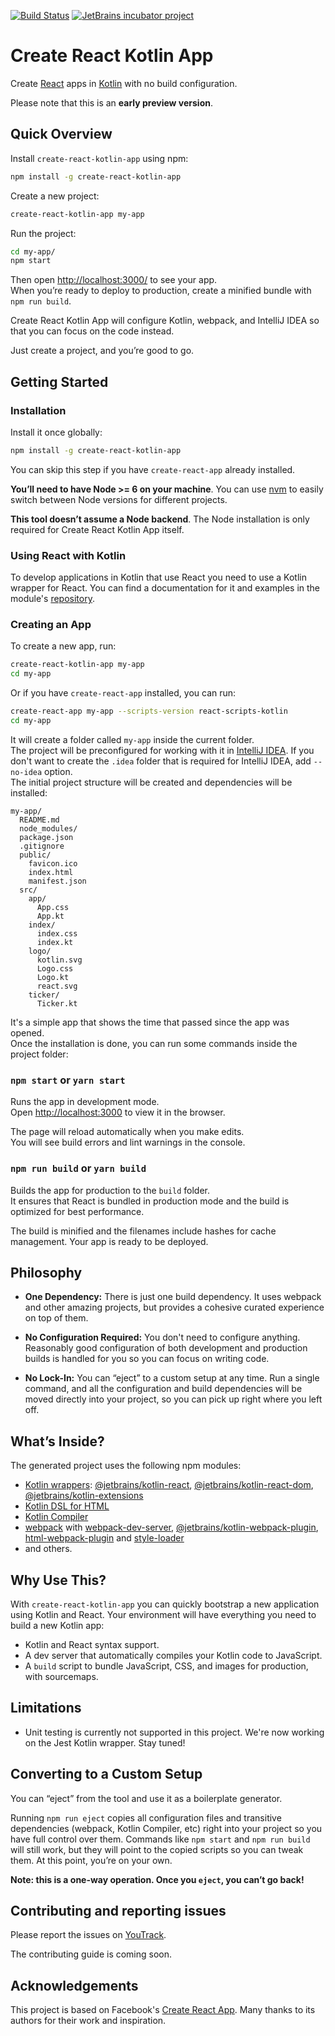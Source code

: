 [![Build Status](https://teamcity.jetbrains.com/app/rest/builds/buildType:JetBrainsUi_CreateReactKotlinApp/statusIcon.svg)](https://teamcity.jetbrains.com/viewType.html?buildTypeId=JetBrainsUi_CreateReactKotlinApp&guest=1)
[![JetBrains incubator project](http://jb.gg/badges/incubator.svg)](https://confluence.jetbrains.com/display/ALL/JetBrains+on+GitHub)

# Create React Kotlin App 

Create [React](https://facebook.github.io/react/) apps in [Kotlin](https://kotlinlang.org/) with no build configuration.

Please note that this is an **early preview version**. 

## Quick Overview

Install `create-react-kotlin-app` using npm:
```sh
npm install -g create-react-kotlin-app
```

Create a new project:
```sh
create-react-kotlin-app my-app
```

Run the project:
```sh
cd my-app/
npm start
```

Then open [http://localhost:3000/](http://localhost:3000/) to see your app.<br>
When you’re ready to deploy to production, create a minified bundle with `npm run build`.

Create React Kotlin App will configure Kotlin, webpack, and IntelliJ IDEA so that you can focus on the code instead.

Just create a project, and you’re good to go.

## Getting Started

### Installation

Install it once globally:

```sh
npm install -g create-react-kotlin-app
```

You can skip this step if you have `create-react-app` already installed.

**You’ll need to have Node >= 6 on your machine**. You can use [nvm](https://github.com/creationix/nvm#usage) to easily switch between Node versions for different projects.

**This tool doesn’t assume a Node backend**. The Node installation is only required for Create React Kotlin App itself.

### Using React with Kotlin

To develop applications in Kotlin that use React you need to use a Kotlin wrapper for React. 
You can find a documentation for it and examples in the module's [repository](https://github.com/JetBrains/kotlin-wrappers/tree/master/kotlin-react).

### Creating an App

To create a new app, run:

```sh
create-react-kotlin-app my-app
cd my-app
```

Or if you have `create-react-app` installed, you can run:

```sh
create-react-app my-app --scripts-version react-scripts-kotlin
cd my-app
```

It will create a folder called `my-app` inside the current folder.<br>
The project will be preconfigured for working with it in [IntelliJ IDEA](https://www.jetbrains.com/idea/). If you don't want to create the `.idea` folder that is required for IntelliJ IDEA, add `--no-idea` option.<br>
The initial project structure will be created and dependencies will be installed:

```
my-app/
  README.md
  node_modules/
  package.json
  .gitignore
  public/
    favicon.ico
    index.html
    manifest.json
  src/
    app/
      App.css
      App.kt
    index/
      index.css
      index.kt
    logo/
      kotlin.svg
      Logo.css
      Logo.kt
      react.svg
    ticker/
      Ticker.kt
```

It's a simple app that shows the time that passed since the app was opened.<br>
Once the installation is done, you can run some commands inside the project folder:

### `npm start` or `yarn start`

Runs the app in development mode.<br>
Open [http://localhost:3000](http://localhost:3000) to view it in the browser.

The page will reload automatically when you make edits.<br>
You will see build errors and lint warnings in the console.

### `npm run build` or `yarn build`

Builds the app for production to the `build` folder.<br>
It ensures that React is bundled in production mode and the build is optimized for best performance.

The build is minified and the filenames include hashes for cache management. Your app is ready to be deployed.

## Philosophy

* **One Dependency:** There is just one build dependency. It uses webpack and other amazing projects, but provides a cohesive curated experience on top of them.

* **No Configuration Required:** You don't need to configure anything. Reasonably good configuration of both development and production builds is handled for you so you can focus on writing code.

* **No Lock-In:** You can “eject” to a custom setup at any time. Run a single command, and all the configuration and build dependencies will be moved directly into your project, so you can pick up right where you left off.

## What’s Inside?

The generated project uses the following npm modules:
* [Kotlin wrappers](https://github.com/JetBrains/kotlin-wrappers): [@jetbrains/kotlin-react](https://www.npmjs.com/package/@jetbrains/kotlin-react), [@jetbrains/kotlin-react-dom](https://www.npmjs.com/package/@jetbrains/kotlin-react-dom), [@jetbrains/kotlin-extensions](https://www.npmjs.com/package/@jetbrains/kotlin-extensions)
* [Kotlin DSL for HTML](https://www.npmjs.com/package/kotlinx-html)
* [Kotlin Compiler](https://www.npmjs.com/package/kotlin-compiler)
* [webpack](https://webpack.github.io/) with [webpack-dev-server](https://github.com/webpack/webpack-dev-server), [@jetbrains/kotlin-webpack-plugin](https://www.npmjs.com/package/@jetbrains/kotlin-webpack-plugin), [html-webpack-plugin](https://github.com/ampedandwired/html-webpack-plugin) and [style-loader](https://github.com/webpack/style-loader)
* and others.

## Why Use This?

With `create-react-kotlin-app` you can quickly bootstrap a new application using Kotlin and React. Your environment will have everything you need to build a new Kotlin app:
* Kotlin and React syntax support.
* A dev server that automatically compiles your Kotlin code to JavaScript.
* A `build` script to bundle JavaScript, CSS, and images for production, with sourcemaps.

## Limitations

* Unit testing is currently not supported in this project. We're now working on the Jest Kotlin wrapper. Stay tuned!

## Converting to a Custom Setup

You can “eject” from the tool and use it as a boilerplate generator.

Running `npm run eject` copies all configuration files and transitive dependencies (webpack, Kotlin Compiler, etc) right into your project so you have full control over them. Commands like `npm start` and `npm run build` will still work, but they will point to the copied scripts so you can tweak them. At this point, you’re on your own.

**Note: this is a one-way operation. Once you `eject`, you can’t go back!**

## Contributing and reporting issues

Please report the issues on [YouTrack](https://youtrack.jetbrains.com/issues/CRKA).

The contributing guide is coming soon.

## Acknowledgements

This project is based on Facebook's [Create React App](https://github.com/facebookincubator/create-react-app). Many thanks to its authors for their work and inspiration.
